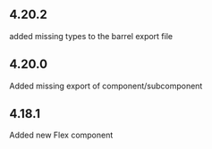 ## 4.20.2

added missing types to the barrel export file

## 4.20.0

Added missing export of component/subcomponent

## 4.18.1

Added new Flex component
